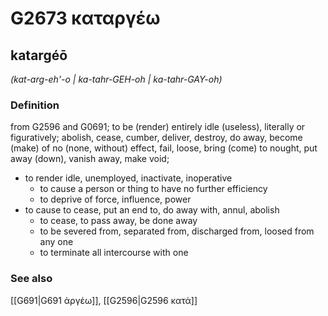 # G2673 καταργέω

## katargéō

_(kat-arg-eh'-o | ka-tahr-GEH-oh | ka-tahr-GAY-oh)_

### Definition

from G2596 and G0691; to be (render) entirely idle (useless), literally or figuratively; abolish, cease, cumber, deliver, destroy, do away, become (make) of no (none, without) effect, fail, loose, bring (come) to nought, put away (down), vanish away, make void; 

- to render idle, unemployed, inactivate, inoperative
  - to cause a person or thing to have no further efficiency
  - to deprive of force, influence, power
- to cause to cease, put an end to, do away with, annul, abolish
  - to cease, to pass away, be done away
  - to be severed from, separated from, discharged from, loosed from any one
  - to terminate all intercourse with one

### See also

[[G691|G691 ἀργέω]], [[G2596|G2596 κατά]]
